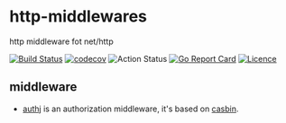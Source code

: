 # http-middlewares 

http middleware fot net/http

[![Build Status](https://travis-ci.org/thinkgos/http-middlewares.svg)](https://travis-ci.org/thinkgos/http-middlewares)
[![codecov](https://codecov.io/gh/thinkgos/http-middlewares/branch/master/graph/badge.svg)](https://codecov.io/gh/thinkgos/http-middlewares)
![Action Status](https://github.com/thinkgos/http-middlewares/workflows/Go/badge.svg)
[![Go Report Card](https://goreportcard.com/badge/github.com/thinkgos/http-middlewares)](https://goreportcard.com/report/github.com/thinkgos/http-middlewares)
[![Licence](https://img.shields.io/github/license/thinkgos/http-middlewares)](https://raw.githubusercontent.com/thinkgos/http-middlewares/master/LICENSE)


## middleware
- [authj](authj) is an authorization middleware, it's based on
[casbin](https://github.com/casbin/casbin).